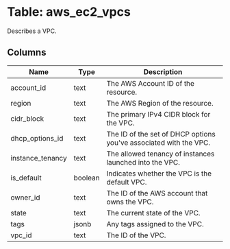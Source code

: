 
# Table: aws_ec2_vpcs
Describes a VPC.
## Columns
| Name        | Type           | Description  |
| ------------- | ------------- | -----  |
|account_id|text|The AWS Account ID of the resource.|
|region|text|The AWS Region of the resource.|
|cidr_block|text|The primary IPv4 CIDR block for the VPC.|
|dhcp_options_id|text|The ID of the set of DHCP options you've associated with the VPC.|
|instance_tenancy|text|The allowed tenancy of instances launched into the VPC.|
|is_default|boolean|Indicates whether the VPC is the default VPC.|
|owner_id|text|The ID of the AWS account that owns the VPC.|
|state|text|The current state of the VPC.|
|tags|jsonb|Any tags assigned to the VPC.|
|vpc_id|text|The ID of the VPC.|
